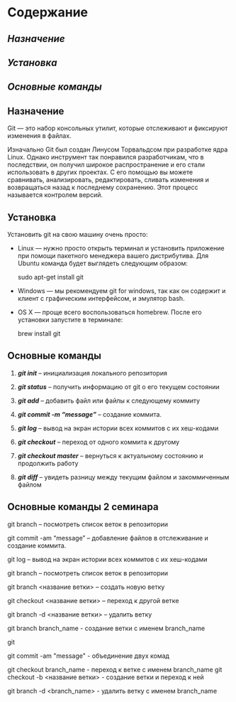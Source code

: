 # **Содержание**

## *Назначение*

## *Установка*

## *Основные команды*

## **Назначение**
Git — это набор консольных утилит, которые отслеживают и фиксируют изменения в файлах.

 Изначально Git был создан Линусом Торвальдсом при разработке ядра Linux. Однако инструмент так понравился разработчикам, что в последствии, он получил широкое распространение и его стали использовать в других проектах. С его помощью вы можете сравнивать, анализировать, редактировать, сливать изменения и возвращаться назад к последнему сохранению. Этот процесс называется контролем версий.

## **Установка**

Установить git на свою машину очень просто:

- Linux — нужно просто открыть терминал и установить приложение при помощи пакетного менеджера вашего дистрибутива. Для Ubuntu команда будет выглядеть следующим образом:

    sudo apt-get install git

- Windows — мы рекомендуем git for windows, так как он содержит и клиент с графическим интерфейсом, и эмулятор bash.

- OS X — проще всего воспользоваться homebrew. После его установки запустите в терминале:

    brew install git


## **Основные команды**

1. ***git init*** – инициализация локального репозитория 

1. ***git status*** – получить информацию от git о его текущем состоянии

1. ***git add*** – добавить файл или файлы к следующему коммиту

1. ***git commit -m “message”*** – создание коммита.

1. ***git log*** – вывод на экран истории всех коммитов с их хеш-кодами

1. ***git checkout*** – переход от одного коммита к другому

1. ***git checkout master*** – вернуться к актуальному состоянию и продолжить работу

1. ***git diff*** – увидеть разницу между текущим файлом и закоммиченным файлом

## Основные команды 2 семинара

git branch – посмотреть список веток в репозитории

git commit -am “message” – добавление файлов в отслеживание и       создание коммита.

git log – вывод на экран истории всех коммитов с их хеш-кодами

git branch – посмотреть список веток в репозитории

git branch <название ветки> – создать новую ветку

git checkout <название ветки> – переход к другой ветке

git branch -d <название ветки> – удалить ветку

git branch branch_name - создание ветки с именем branch_name

git

git commit -am "message" - объединение двух комад



git checkout branch_name - переход к ветке с именем branch_name
git checkout  -b <название ветки> - создание ветки и переход к ней

git branch -d <branch_name> - удалить ветку с именем branch_name